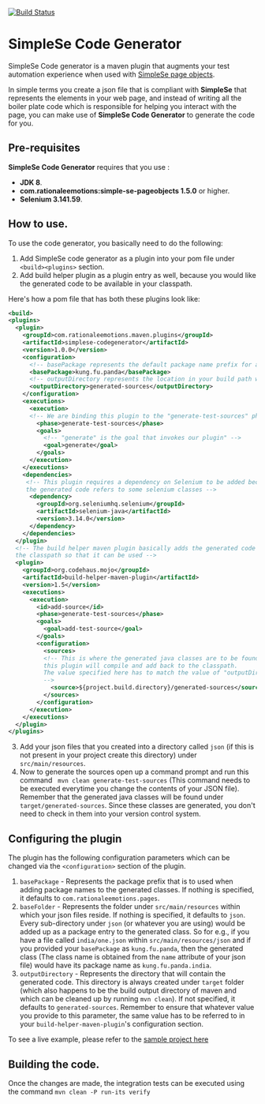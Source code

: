 [![Build Status](https://travis-ci.org/RationaleEmotions/simplese-codegenerator.svg?branch=master)](https://travis-ci.org/RationaleEmotions/simplese-codegenerator)
# SimpleSe Code Generator

SimpleSe Code generator is a maven plugin that augments your test automation experience when used with [SimpleSe page objects](https://github.com/RationaleEmotions/simplese-codegenerator).

In simple terms you create a json file that is compliant with **SimpleSe** that represents the elements in your web page, and instead of writing all the boiler plate code which is responsible for helping you interact with the page, you can make use of **SimpleSe Code Generator** to generate the code for you.


## Pre-requisites

**SimpleSe Code Generator** requires that you use : 
* **JDK 8**.
* **com.rationaleemotions:simple-se-pageobjects 1.5.0** or higher.
* **Selenium 3.141.59**. 

## How to use.

To use the code generator, you basically need to do the following:

1. Add SimpleSe code generator as a plugin into your pom file under `<build><plugins>` section.
2. Add build helper plugin as a plugin entry as well, because you would like the generated code to be available in your classpath.

Here's how a pom file that has both these plugins look like:

```xml
<build>
<plugins>
  <plugin>
    <groupId>com.rationaleemotions.maven.plugins</groupId>
    <artifactId>simplese-codegenerator</artifactId>
    <version>1.0.0</version>
    <configuration>
      <!-- basePackage represents the default package name prefix for all generated classes -->
      <basePackage>kung.fu.panda</basePackage>
      <!-- outputDirectory represents the location in your build path where the generated code would be writen to. -->
      <outputDirectory>generated-sources</outputDirectory>
    </configuration>
    <executions>
      <execution>
      <!-- We are binding this plugin to the "generate-test-sources" phase.-->
        <phase>generate-test-sources</phase>
        <goals>
          <!-- "generate" is the goal that invokes our plugin" -->
          <goal>generate</goal>
        </goals>
      </execution>
    </executions>
    <dependencies>
     <!-- This plugin requires a dependency on Selenium to be added because
     the generated code refers to some selenium classes -->
      <dependency>
        <groupId>org.seleniumhq.selenium</groupId>
        <artifactId>selenium-java</artifactId>
        <version>3.14.0</version>
      </dependency>
    </dependencies>
  </plugin>
  <!-- The build helper maven plugin basically adds the generated code back into
  the classpath so that it can be used -->
  <plugin>
    <groupId>org.codehaus.mojo</groupId>
    <artifactId>build-helper-maven-plugin</artifactId>
    <version>1.5</version>
    <executions>
      <execution>
        <id>add-source</id>
        <phase>generate-test-sources</phase>
        <goals>
          <goal>add-test-source</goal>
        </goals>
        <configuration>
          <sources>
          <!-- This is where the generated java classes are to be found which
          this plugin will compile and add back to the classpath. 
          The value specified here has to match the value of "outputDirectory" parameter of our code generator plugin entry. 
          -->
            <source>${project.build.directory}/generated-sources</source>
          </sources>
        </configuration>
      </execution>
    </executions>
  </plugin>
</plugins>
```

3. Add your json files that you created into a directory called `json` (if this is not present in your project create this directory) under `src/main/resources`.
4. Now to generate the sources open up a command prompt and run this command ` mvn clean generate-test-sources` (This command needs to be executed everytime you change the contents of your JSON file). Remember that the generated java classes will be found under `target/generated-sources`. Since these classes are generated, you don't need to check in them into your version control system.

## Configuring the plugin

The plugin has the following configuration parameters which can be changed via the `<configuration>` section of the plugin.

1. `basePackage` - Represents the package prefix that is to used when adding package names to the generated classes. If nothing is specified, it defaults to `com.rationaleemotions.pages`.
2. `baseFolder` - Represents the folder under `src/main/resources` within which your json files reside. If nothing is specified, it defaults to `json`. Every sub-directory under `json` (or whatever you are using) would be added up as a package entry to the generated class. So for e.g., if you have a file called `india/one.json` within `src/main/resources/json` and if you provided your `basePackage` as `kung.fu.panda`, then the generated class (The class name is obtained from the `name` attribute of your json file) would have its package name as `kung.fu.panda.india`.
3. `outputDirectory` - Represents the directory that will contain the generated code. This directory is always created under `target` folder (which also happens to be the build output directory of maven and which can be cleaned up by running `mvn clean`). If not specified, it defaults to `generated-sources`. Remember to ensure that whatever value you provide to this parameter, the same value has to be referred to in your `build-helper-maven-plugin`'s configuration section.

To see a live example, please refer to the [sample project here](https://github.com/RationaleEmotions/simplese-codegenerator/tree/master/src/it/simple-it)

## Building the code.

Once the changes are made, the integration tests can be executed using the command `mvn clean -P run-its verify`
